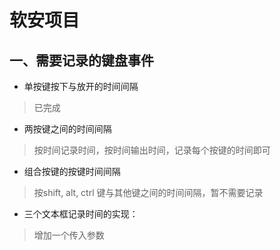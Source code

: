 # 软安项目

## 一、需要记录的键盘事件

+ 单按键按下与放开的时间间隔
> 已完成

+ 两按键之间的时间间隔
> 按时间记录时间，按时间输出时间，记录每个按键的时间即可

+ 组合按键的按键时间间隔
> 按shift, alt, ctrl 键与其他键之间的时间间隔，暂不需要记录

+ 三个文本框记录时间的实现：
> 增加一个传入参数
